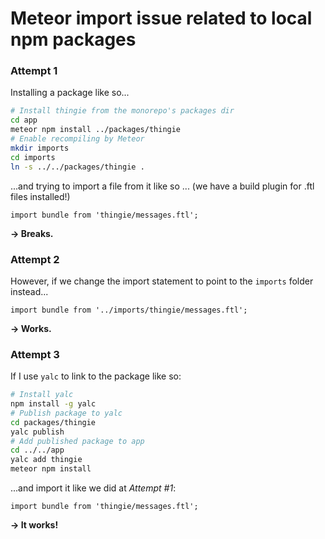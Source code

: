
# Meteor import issue related to local npm packages

### Attempt 1

Installing a package like so...

```bash
# Install thingie from the monorepo's packages dir
cd app
meteor npm install ../packages/thingie
# Enable recompiling by Meteor
mkdir imports
cd imports
ln -s ../../packages/thingie .
```

...and trying to import a file from it like so ... (we have a build plugin for .ftl files installed!)

```
import bundle from 'thingie/messages.ftl';
```

**-> Breaks.**

### Attempt 2

However, if we change the import statement to point to the `imports` folder instead...

```
import bundle from '../imports/thingie/messages.ftl';
```

**-> Works.**

### Attempt 3

If I use `yalc` to link to the package like so:

```bash
# Install yalc
npm install -g yalc
# Publish package to yalc
cd packages/thingie
yalc publish
# Add published package to app
cd ../../app
yalc add thingie
meteor npm install
```

...and import it like we did at _Attempt #1_:

```
import bundle from 'thingie/messages.ftl';
```

**-> It works!**


